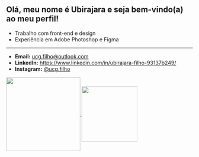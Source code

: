 ## Olá, meu nome é Ubirajara e seja bem-vindo(a) ao meu perfil!

-  Trabalho com front-end e design
-  Experiência em Adobe Photoshop e Figma
 _______________________________________________________________________
-  **Email:** ucg.filho@outlook.com
-  **LinkedIn:** https://www.linkedin.com/in/ubirajara-filho-93137b249/
-  **Instagram:** [@ucg.filho](https://www.instagram.com/ucg.filho/)

<div>
  <a href="https://github.com/ucgfilho">
    <img height=200vh align="center" src="https://github-readme-stats.vercel.app/api?username=ucgfilho&theme=tokyonight" />
    <img height=150vh align="center" src="https://github-readme-stats.vercel.app/api/top-langs?username=ucgfilho&layout=compact&theme=tokyonight&langs_count=8&card_width=320" />
  </a>
</div>

